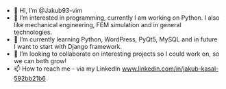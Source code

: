 - 👋 Hi, I’m @Jakub93-vim
- 👀 I’m interested in programming, currently I am working on Python. I also like mechanical engineering, FEM simulation and in general technologies.
- 🌱 I’m currently learning Python, WordPress, PyQt5, MySQL and in future I want to start with Django framework.
- 💞️ I’m looking to collaborate on interesting projects so I could work on, so we can both grow!
- 📫 How to reach me -  via my LinkedIn www.linkedin.com/in/jakub-kasal-592bb21b6

<!---
Jakub93-vim/Jakub93-vim is a ✨ special ✨ repository because its `README.md` (this file) appears on your GitHub profile.
You can click the Preview link to take a look at your changes.
--->
